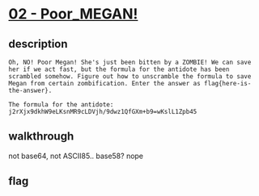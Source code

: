 # [02 - Poor_MEGAN!](https://deadface.ctfd.io/challenges#Poor%20MEGAN!-3)

## description
```
Oh, NO! Poor Megan! She's just been bitten by a ZOMBIE! We can save her if we act fast, but the formula for the antidote has been scrambled somehow. Figure out how to unscramble the formula to save Megan from certain zombification. Enter the answer as flag{here-is-the-answer}.

The formula for the antidote: j2rXjx9dkhW9eLKsnMR9cLDVjh/9dwz1QfGXm+b9=wKslL1Zpb45
```

## walkthrough

not base64, not ASCII85.. base58? nope

## flag
```
```
